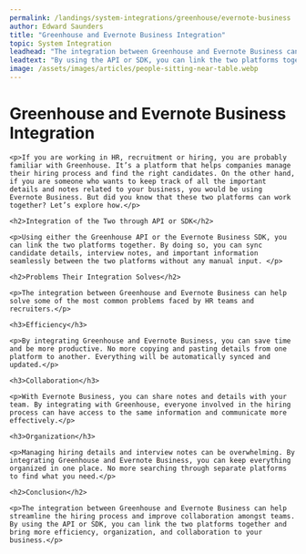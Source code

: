 ```yaml
---
permalink: /landings/system-integrations/greenhouse/evernote-business
author: Edward Saunders
title: "Greenhouse and Evernote Business Integration"
topic: System Integration
leadhead: "The integration between Greenhouse and Evernote Business can help streamline the hiring process and improve collaboration amongst teams"
leadtext: "By using the API or SDK, you can link the two platforms together and bring more efficiency, organization, and collaboration to your business."
image: /assets/images/articles/people-sitting-near-table.webp
---
```

<div class="arttext">    <h1>Greenhouse and Evernote Business Integration</h1>

    <p>If you are working in HR, recruitment or hiring, you are probably familiar with Greenhouse. It’s a platform that helps companies manage their hiring process and find the right candidates. On the other hand, if you are someone who wants to keep track of all the important details and notes related to your business, you would be using Evernote Business. But did you know that these two platforms can work together? Let’s explore how.</p>

    <h2>Integration of the Two through API or SDK</h2>

    <p>Using either the Greenhouse API or the Evernote Business SDK, you can link the two platforms together. By doing so, you can sync candidate details, interview notes, and important information seamlessly between the two platforms without any manual input. </p>

    <h2>Problems Their Integration Solves</h2>

    <p>The integration between Greenhouse and Evernote Business can help solve some of the most common problems faced by HR teams and recruiters.</p>

    <h3>Efficiency</h3>

    <p>By integrating Greenhouse and Evernote Business, you can save time and be more productive. No more copying and pasting details from one platform to another. Everything will be automatically synced and updated.</p>

    <h3>Collaboration</h3>

    <p>With Evernote Business, you can share notes and details with your team. By integrating with Greenhouse, everyone involved in the hiring process can have access to the same information and communicate more effectively.</p>

    <h3>Organization</h3>

    <p>Managing hiring details and interview notes can be overwhelming. By integrating Greenhouse and Evernote Business, you can keep everything organized in one place. No more searching through separate platforms to find what you need.</p>

    <h2>Conclusion</h2>

    <p>The integration between Greenhouse and Evernote Business can help streamline the hiring process and improve collaboration amongst teams. By using the API or SDK, you can link the two platforms together and bring more efficiency, organization, and collaboration to your business.</p>

</div>